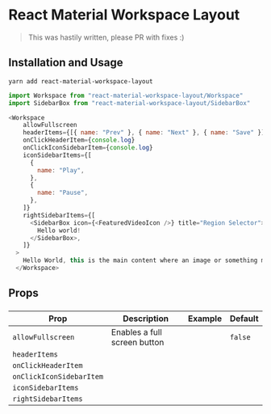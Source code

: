 # React Material Workspace Layout

> This was hastily written, please PR with fixes :)

## Installation and Usage

`yarn add react-material-workspace-layout`

```javascript
import Workspace from "react-material-workspace-layout/Workspace" 
import SidebarBox from "react-material-workspace-layout/SidebarBox"

<Workspace
    allowFullscreen
    headerItems={[{ name: "Prev" }, { name: "Next" }, { name: "Save" }]}
    onClickHeaderItem={console.log}
    onClickIconSidebarItem={console.log}
    iconSidebarItems={[
      {
        name: "Play",
      },
      {
        name: "Pause",
      },
    ]}
    rightSidebarItems={[
      <SidebarBox icon={<FeaturedVideoIcon />} title="Region Selector">
        Hello world!
      </SidebarBox>,
    ]}
  >
    Hello World, this is the main content where an image or something might go!
  </Workspace>
```

## Props

### <Workspace />

| Prop | Description | Example | Default |
| ---- | ----------- | ------- | ------- |
|`allowFullscreen` | Enables a full screen button |  | `false` |
| `headerItems` | | | |
| `onClickHeaderItem` | | |
| `onClickIconSidebarItem` | | |
| `iconSidebarItems` | | |
| `rightSidebarItems` | | |
